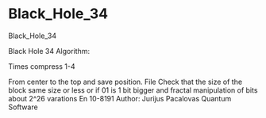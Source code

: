 # Black_Hole_34
Black_Hole_34

Black Hole 34 Algorithm:

Times compress 1-4

From center to the top and save position. File Check that the size of the block same size or less or if 01 is 1 bit bigger and fractal manipulation of bits about 2^26 varations En 10-8191 Author: Jurijus Pacalovas Quantum Software
